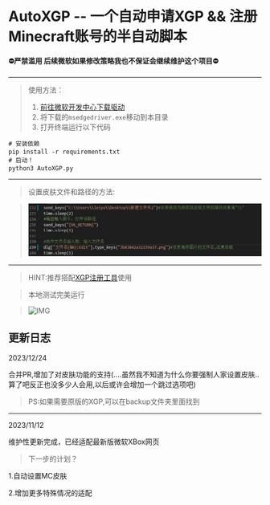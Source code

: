 # AutoXGP -- 一个自动申请XGP && 注册Minecraft账号的半自动脚本
#### ⛔严禁滥用 后续微软如果修改策略我也不保证会继续维护这个项目⛔ ####

------------
>使用方法：
>1. [前往微软开发中心下载驱动](https://developer.microsoft.com/en-us/microsoft-edge/tools/webdriver/)
>2. 将下载的`msedgedriver.exe`移动到本目录
>3. 打开终端运行以下代码
```
# 安装依赖
pip install -r requirements.txt
# 启动！
python3 AutoXGP.py
```

------------

> 设置皮肤文件和路径的方法:

>![](https://raw.githubusercontent.com/XokoukioX/AutoXGP/main/assets/new.jpg)

------------


>HINT:推荐搭配[XGP注册工具](Https://Github.Com/Xokoukiox/Automsacc "XGP注册工具")使用


>本地测试完美运行

>![IMG](https://github.com/XokoukioX/AutoXGP/assets/52972345/35c9edb8-a651-4094-ad00-01f83bc4364f)

## 更新日志
2023/12/24

合并PR,增加了对皮肤功能的支持(....虽然我不知道为什么你要强制人家设置皮肤..算了吧反正也没多少人会用,以后或许会增加一个跳过选项吧)
>PS:如果需要原版的XGP,可以在backup文件夹里面找到

------------

2023/11/12

维护性更新完成，已经适配最新版微软XBox网页

> 下一步的计划？

1.自动设置MC皮肤

2.增加更多特殊情况的适配


